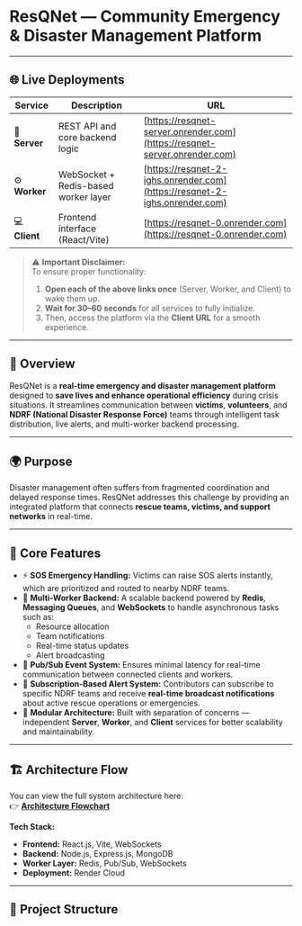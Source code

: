 
# ResQNet — Community Emergency & Disaster Management Platform

---
## 🌐 Live Deployments

| Service | Description | URL |
|----------|--------------|-----|
| 🧠 **Server** | REST API and core backend logic | [https://resqnet-server.onrender.com](https://resqnet-server.onrender.com) |
| ⚙️ **Worker** | WebSocket + Redis-based worker layer | [https://resqnet-2-ighs.onrender.com](https://resqnet-2-ighs.onrender.com) |
| 💻 **Client** | Frontend interface (React/Vite) | [https://resqnet-0.onrender.com](https://resqnet-0.onrender.com) 

> ⚠️ **Important Disclaimer:**  
> To ensure proper functionality:
> 1. **Open each of the above links once** (Server, Worker, and Client) to wake them up.  
> 2. **Wait for 30–60 seconds** for all services to fully initialize.  
> 3. Then, access the platform via the **Client URL** for a smooth experience.

---

## 🚀 Overview

ResQNet is a **real-time emergency and disaster management platform** designed to **save lives and enhance operational efficiency** during crisis situations. It streamlines communication between **victims**, **volunteers**, and **NDRF (National Disaster Response Force)** teams through intelligent task distribution, live alerts, and multi-worker backend processing.

---

## 🌍 Purpose
Disaster management often suffers from fragmented coordination and delayed response times. ResQNet addresses this challenge by providing an integrated platform that connects **rescue teams, victims, and support networks** in real-time.

---

## 🧠 Core Features
- ⚡ **SOS Emergency Handling:** Victims can raise SOS alerts instantly, which are prioritized and routed to nearby NDRF teams.
- 🧵 **Multi-Worker Backend:** A scalable backend powered by **Redis**, **Messaging Queues**, and **WebSockets** to handle asynchronous tasks such as:
  - Resource allocation  
  - Team notifications  
  - Real-time status updates  
  - Alert broadcasting  
- 📡 **Pub/Sub Event System:** Ensures minimal latency for real-time communication between connected clients and workers.
- 🔔 **Subscription-Based Alert System:** Contributors can subscribe to specific NDRF teams and receive **real-time broadcast notifications** about active rescue operations or emergencies.
- 🧩 **Modular Architecture:** Built with separation of concerns — independent **Server**, **Worker**, and **Client** services for better scalability and maintainability.

---

## 🏗️ Architecture Flow

You can view the full system architecture here:  
👉 [**Architecture Flowchart**](https://drive.google.com/file/d/1BeUZKotzJV-82lHw_J0-7-bsVogb2iSF/view)

**Tech Stack:**
- **Frontend:** React.js, Vite, WebSockets  
- **Backend:** Node.js, Express.js, MongoDB  
- **Worker Layer:** Redis, Pub/Sub, WebSockets  
- **Deployment:** Render Cloud

---

## 🧩 Project Structure


